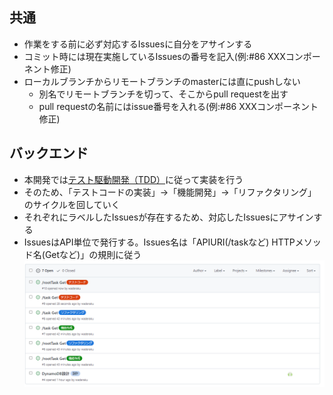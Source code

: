 ## 共通
- 作業をする前に必ず対応するIssuesに自分をアサインする
- コミット時には現在実施しているIssuesの番号を記入(例:#86 XXXコンポーネント修正)
- ローカルブランチからリモートブランチのmasterには直にpushしない
    - 別名でリモートブランチを切って、そこからpull requestを出す
    - pull requestの名前にはissue番号を入れる(例:#86 XXXコンポーネント修正)

## バックエンド
- 本開発では[テスト駆動開発（TDD）](https://www.qbook.jp/column/20181009_713.html)に従って実装を行う
- そのため、「テストコードの実装」→「機能開発」→「リファクタリング」のサイクルを回していく
- それぞれにラベルしたIssuesが存在するため、対応したIssuesにアサインする
- IssuesはAPI単位で発行する。Issues名は「APIURI(/taskなど) HTTPメソッド名(Getなど)」の規則に従う
![git issues貼り付け例](img/github-issues.PNG)